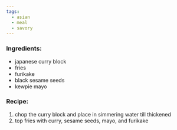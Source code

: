 ```yaml
---
tags:
  - asian
  - meal
  - savory
---
```

### Ingredients:
- japanese curry block
- fries
- furikake
- black sesame seeds
- kewpie mayo

### Recipe:
1. chop the curry block and place in simmering water till thickened
2. top fries with curry, sesame seeds, mayo, and furikake